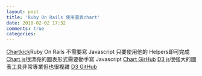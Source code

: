```yaml
---
layout: post
title: 'Ruby On Rails 使用圖表chart'
date: 2018-02-02 17:32
comments: true
categories: 
---
```

[Chartkick](https://www.chartkick.com/)Ruby On Rails 不需要寫 Javascript 只要使用他的 Helpers即可完成
[Chart.js](http://www.chartjs.org/)很漂亮的圖表形式需要動手寫 Javascript
[Chart GirHub](https://github.com/chartjs/Chart.js)
[D3.js](https://d3js.org/)很強大的圖表工具非常專業但也很複雜
[D3 GitHub](https://github.com/d3/d3)